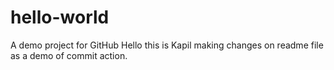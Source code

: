 # hello-world
A demo project for GitHub
Hello this is Kapil making changes on readme file as a demo of commit action.
